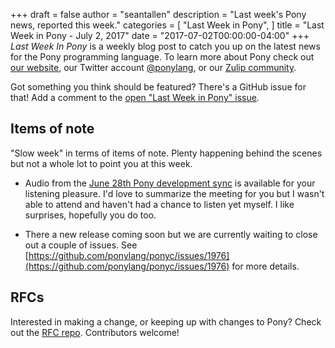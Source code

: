 +++
draft = false
author = "seantallen"
description = "Last week's Pony news, reported this week."
categories = [
    "Last Week in Pony",
]
title = "Last Week in Pony - July 2, 2017"
date = "2017-07-02T00:00:00-04:00"
+++
_Last Week In Pony_ is a weekly blog post to catch you up on the latest news for the Pony programming language. To learn more about Pony check out [our website](https://ponylang.io), our Twitter account [@ponylang](https://twitter.com/ponylang), or our [Zulip community](https://ponylang.zulipchat.com).

Got something you think should be featured? There's a GitHub issue for that! Add a comment to the [open "Last Week in Pony" issue](https://github.com/ponylang/ponylang.github.io/issues?q=is%3Aissue+is%3Aopen+label%3Alast-week-in-pony).
<!--more-->

## Items of note

"Slow week" in terms of items of note. Plenty happening behind the scenes but not a whole lot to point you at this week.

- Audio from the [June 28th Pony development sync](https://sync-recordings.ponylang.io/r/2017_06_28.m4a) is available for your listening pleasure. I'd love to summarize the meeting for you but I wasn't able to attend and haven't had a chance to listen yet myself. I like surprises, hopefully you do too.

- There a new release coming soon but we are currently waiting to close out a couple of issues. See [https://github.com/ponylang/ponyc/issues/1976](https://github.com/ponylang/ponyc/issues/1976) for more details.


## RFCs

Interested in making a change, or keeping up with changes to Pony? Check out the [RFC repo](https://github.com/ponylang/rfcs). Contributors welcome!

